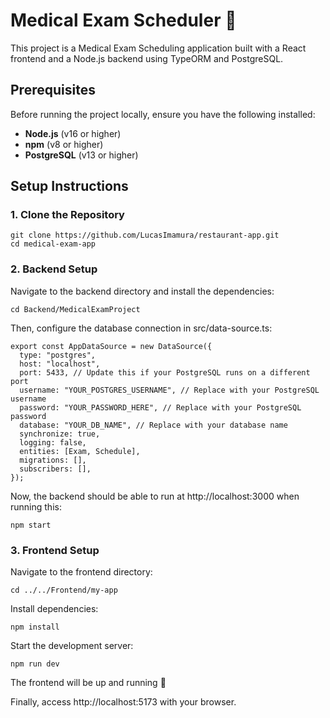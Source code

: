 # Medical Exam Scheduler 🏥

This project is a Medical Exam Scheduling application built with a React frontend and a Node.js backend using TypeORM and PostgreSQL.

## Prerequisites

Before running the project locally, ensure you have the following installed:

- **Node.js** (v16 or higher)
- **npm** (v8 or higher)
- **PostgreSQL** (v13 or higher)

## Setup Instructions

### 1. Clone the Repository

```
git clone https://github.com/LucasImamura/restaurant-app.git
cd medical-exam-app
```

### 2. Backend Setup

Navigate to the backend directory and install the dependencies:

```
cd Backend/MedicalExamProject
```

Then, configure the database connection in src/data-source.ts:

```
export const AppDataSource = new DataSource({
  type: "postgres",
  host: "localhost",
  port: 5433, // Update this if your PostgreSQL runs on a different port
  username: "YOUR_POSTGRES_USERNAME", // Replace with your PostgreSQL username
  password: "YOUR_PASSWORD_HERE", // Replace with your PostgreSQL password
  database: "YOUR_DB_NAME", // Replace with your database name
  synchronize: true,
  logging: false,
  entities: [Exam, Schedule],
  migrations: [],
  subscribers: [],
});
```

Now, the backend should be able to run at http://localhost:3000 when running this:

```
npm start
```

### 3. Frontend Setup

Navigate to the frontend directory:

```
cd ../../Frontend/my-app
```

Install dependencies:

```
npm install
```

Start the development server:

```
npm run dev
```

The frontend will be up and running 🎉

Finally, access http://localhost:5173 with your browser.
